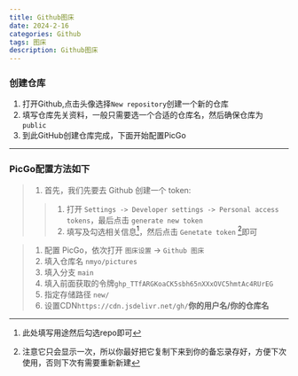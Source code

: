 ```yaml
---
title: Github图床
date: 2024-2-16
categories: Github
tags: 图床
description: Github图床
---
```


### 创建仓库
1. 打开Github,点击头像选择`New repository`创建一个新的仓库
2. 填写仓库先关资料，一般只需要选一个合适的仓库名，然后确保仓库为 `public`
3. 到此GitHub创建仓库完成，下面开始配置PicGo
----
###  PicGo配置方法如下

>1.  首先，我们先要去 Github 创建一个 token:
>>1. 打开 `Settings -> Developer settings -> Personal access tokens`，最后点击 `generate new token`
>>1. 填写及勾选相关信息[^1]，然后点击 `Genetate token` [^2]即可

[^1]:此处填写用途然后勾选repo即可
[^2]:注意它只会显示一次，所以你最好把它复制下来到你的备忘录存好，方便下次使用，否则下次有需要重新新建
>1. 配置 PicGo，依次打开 `图床设置` -> `Github 图床`
>1. 填入仓库名 `nmyo/pictures`
>2. 填入分支 `main`
>3. 填入前面获取的令牌`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`
>4. 指定存储路径 `new/`
>5. 设置CDN`https://cdn.jsdelivr.net/gh/`**你的用户名/你的仓库名**
